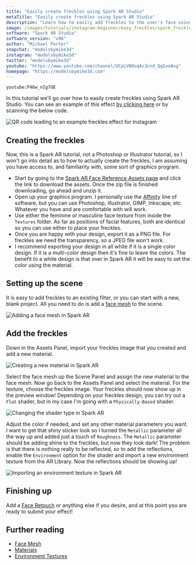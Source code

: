 ```yaml
---
title: "Easily create freckles using Spark AR Studio"
metaTitle: "Easily create freckles using Spark AR Studio"
description: "Learn how to easily add freckles to the user's face using the Face Mesh!"
image: /images/tutorials/instagram-beginner/easy_freckles/spark_freckles_thumbnail.jpg
software: "Spark AR Studio"
software_version: "v98"
author: "Michael Porter"
snapchat: "modelsbymike3d"
instagram: "modelsbymike3d"
twitter: "modelsbymike3d"
youtube: "https://www.youtube.com/channel/UCpLVNOoqAc3cnd_QgSxoAvg"
homepage: "https://modelsbymike3d.com"
---
```


`youtube:P46w_nIg7OE`

In this tutorial we'll go over how to easily create freckles using Spark AR Studio. You can see an example of this effect [by clicking here](https://www.instagram.com/ar/400573747604073/) or by scanning the below code.

![QR code leading to an example freckles effect for Instagram](../../instagram-beginner/easy_freckles/qr_code.png)

## Creating the freckles

Now, this is a Spark AR tutorial, not a Photoshop or Illustrator tutorial, so I won't go into detail as to how to actually create the freckles. I am assuming you have access to, and familiarity with, some sort of graphics program.

- Start by going to the [Spark AR Face Reference Assets page](https://sparkar.facebook.com/ar-studio/learn/articles/people-tracking/face-reference-assets) and click the link to download the assets. Once the zip file is finished downloading, go ahead and unzip it.
- Open up your graphics program. I personally use the [Affinity](https://affinity.serif.com/en-us/) line of software, but you can use Photoshop, Illustrator, GIMP, Inkscape, etc. Whatever you have and are comfortable with will work.
- Use either the feminine or masculine face texture from inside the `Textures` folder. As far as positions of facial features, both are identical so you can use either to place your freckles.
- Once you are happy with your design, export it as a PNG file. For freckles we need the transparency, so a JPEG file won't work.
- I recommend exporting your design in all white if it is a single color design. If it is a multi-color design then it's fine to leave the colors. The benefit to a white design is that over in Spark AR it will be easy to set the color using the material.

## Setting up the scene

It is easy to add freckles to an existing filter, or you can start with a new, blank project. All you need to do is add a [face mesh](https://sparkar.facebook.com/ar-studio/learn/articles/people-tracking/face-mesh) to the scene.

![Adding a face mesh in Spark AR](../../instagram-beginner/easy_freckles/add_face_mesh.jpg)

## Add the freckles

Down in the Assets Panel, import your freckles image that you created and add a new material.

![Creating a new material in Spark AR](../../instagram-beginner/easy_freckles/add_material.jpg)

Select the face mesh up the Scene Panel and assign the new material to the face mesh. Now go back to the Assets Panel and select the material. For the texture, choose the freckles image. Your freckles should now show up in the preview window! Depending on your freckles design, you can try out a `Flat` shader, but in my case I'm going with a `Physically-Based` shader.

![Changing the shader type in Spark AR](../../instagram-beginner/easy_freckles/shader_type.jpg)

Adjust the color if needed, and set any other material parameters you want. I want to get that shiny sticker look so I turned the `Metallic` parameter all the way up and added just a touch of `Roughness`. The `Metallic` parameter should be adding shine to the freckles, but now they look dark! The problem is that there is nothing really to be reflected, so to add the reflections, enable the `Environment` option for the shader and import a new environment texture from the AR Library. Now the reflections should be showing up!

![Importing an environment texture in Spark AR](../../instagram-beginner/easy_freckles/import_env_texture.jpg)

## Finishing up

Add a [Face Retouch](https://sparkar.facebook.com/ar-studio/learn/articles/textures-and-materials/retouching-material) or anything else if you desire, and at this point you are ready to submit your effect!

## Further reading

- [Face Mesh](https://sparkar.facebook.com/ar-studio/learn/articles/people-tracking/face-mesh)
- [Materials](https://sparkar.facebook.com/ar-studio/learn/articles/textures-and-materials/materials-in-spark-ar-studio)
- [Environment Textures](https://sparkar.facebook.com/ar-studio/learn/articles/textures-and-materials/environment-texture)
